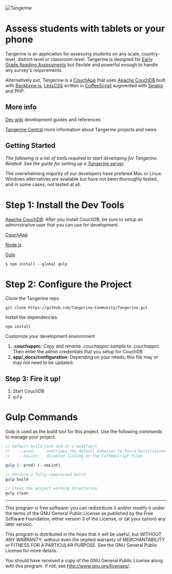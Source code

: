 ![Tangerine](http://www.tangerinecentral.org/sites/default/files/tangerine-logo-150.png)

# Assess students with tablets or your phone

Tangerine is an application for assessing students on any scale, country-level, district-level or classroom-level. Tangerine is designed for [Early Grade Reading Assessments](https://www.eddataglobal.org/reading/) but flexible and powerful enough to handle any survey's requirements.

Alternatively put, Tangerine is a [CouchApp](http://couchapp.org/page/index) that uses 
[Apache CouchDB](http://couchdb.apache.org/) built with [Backbone.js](http://backbonejs.org/), [LessCSS](http://lesscss.org/) written in [CoffeeScript](http://coffeescript.org/) augmented with [Sinatra](http://www.sinatrarb.com/) and PHP.

## More info

[Dev wiki](https://github.com/Tangerine-Community/Tangerine/wiki) development guides and references

[Tangerine Central](http://www.tanerinecentral.org) more information about Tangerine projects and news.


## Getting Started

_The following is a list of tools required to start developing for Tangerine. Related: See the guide for setting up a [Tangerine server](https://github.com/Tangerine-Community/Tangerine/wiki/Tangerine-Server)._

The overwhelming majority of our developers have prefered Mac or Linux. Windows alternatives are available but have not been thoroughly tested, and in some cases, not tested at all.

# Step 1: Install the Dev Tools

[Apache CouchDB](http://couchdb.apache.org/#download): After you install CouchDB, be sure to setup an administrative user that you can use for development.

[CouchApp](https://github.com/benoitc/couchapp)

[Node.js](http://nodejs.org/)

[Gulp](http://gulpjs.com/)
```
$ npm install --global gulp
```

# Step 2: Configure the Project

Clone the Tangerine repo
```
git clone https://github.com/Tangerine-Community/Tangerine.git
```

Install the dependencies
```
npm install
```

Customize your development environment

  1. **.couchapprc:** Copy and rename *.couchapprc.sample* to *.couchapprc*. Then enter the admin credentials that you setup for CouchDB
  2. **app/_docs/configuration:** Depending on your needs, this file may or may not need to be updated.


## Step 3: Fire it up!

  1. Start CouchDB
  2. `gulp`

# Gulp Commands

  Gulp is used as the build tool for this project. Use the following commands to manage your project:
  
```javascript
// Default build task and it's modifiers
//    --prod:     overrides the default behavior to force minification of the scripts
//    --noLint:   disables linting on the CoffeeScript files

gulp (--prod) (--noLint)

// Perform a fully-compressed build
gulp build

// Clean the project working directories
gulp clean

```
 
----

This program is free software: you can redistribute it and/or modify it under the terms of the GNU General Public License as published by the Free Software Foundation, either version 3 of the License, or (at your option) any later version.

This program is distributed in the hope that it will be useful, but WITHOUT ANY WARRANTY; without even the implied warranty of MERCHANTABILITY or FITNESS FOR A PARTICULAR PURPOSE.  See the GNU General Public License for more details.

You should have received a copy of the GNU General Public License along with this program.  If not, see <http://www.gnu.org/licenses/>.
